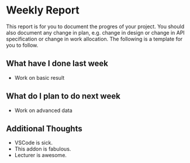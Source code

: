 # Weekly Report

This report is for you to document the progres of your project. You should also document any change in plan, e.g. change in design or change in API specification or change in work allocation. The following is a template for you to follow.

## What have I done last week

- Work on basic result

## What do I plan to do next week

- Work on advanced data

## Additional Thoughts

-   VSCode is sick.
-   This addon is fabulous.
-   Lecturer is awesome.

